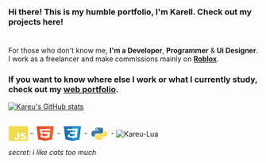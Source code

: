 ### Hi there! This is my humble portfolio, I'm Karell. Check out my projects here!
#
For those who don't know me, **I'm a Developer**, **Programmer** & **Ui Designer**.<br>
I work as a freelancer and make commissions mainly on [**Roblox**](https://roblox.com).<br>

### If you want to know where else I work or what I currently study, check out my [web portfolio]().
[![Kareu's GitHub stats](https://github-readme-stats.vercel.app/api?username=kareu-uu&theme=synthwave)](https://github.com/kareu-uu)

<div style="display: inline_block"><br>
  <img align="center" alt="Kareu-Js" height="30" width="40" src="https://raw.githubusercontent.com/devicons/devicon/master/icons/javascript/javascript-plain.svg">
  -
  <img align="center" alt="Kareu-HTML" height="30" width="40" src="https://raw.githubusercontent.com/devicons/devicon/master/icons/html5/html5-original.svg">
  -
  <img align="center" alt="Kareu-CSS" height="30" width="40" src="https://raw.githubusercontent.com/devicons/devicon/master/icons/css3/css3-original.svg">
  -
  <img align="center" alt="Kareu-Python" height="30" width="40" src="https://raw.githubusercontent.com/devicons/devicon/master/icons/python/python-original.svg">
  -
  <img align="center" alt="Kareu-Lua" height="30" width="40" src="https://cdn.jsdelivr.net/gh/devicons/devicon/icons/lua/lua-original-wordmark.svg">
</div>

*secret: i like cats too much*
